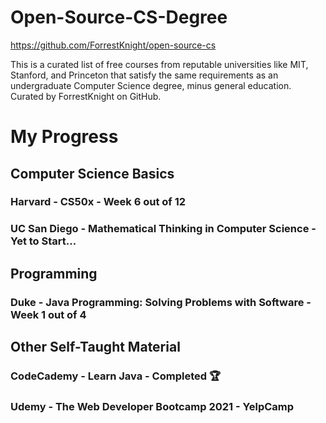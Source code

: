 # Open-Source-CS-Degree
https://github.com/ForrestKnight/open-source-cs

This is a curated list of free courses from reputable universities like MIT, Stanford, and Princeton that satisfy the same requirements as an undergraduate Computer Science degree, minus general education. Curated by ForrestKnight on GitHub.


# My Progress


## Computer Science Basics

### Harvard - CS50x - Week 6 out of 12



### UC San Diego - Mathematical Thinking in Computer Science - Yet to Start...



## Programming

### Duke - Java Programming: Solving Problems with Software - Week 1 out of 4



## Other Self-Taught Material
### CodeCademy - Learn Java - Completed 🏆
### Udemy - The Web Developer Bootcamp 2021 - YelpCamp
